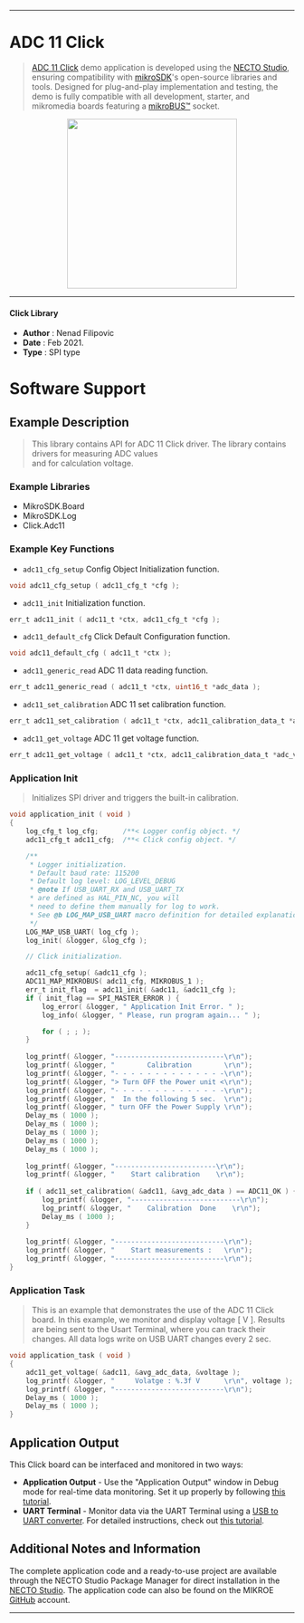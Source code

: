 
---
# ADC 11 Click

> [ADC 11 Click](https://www.mikroe.com/?pid_product=MIKROE-4593) demo application is developed using
the [NECTO Studio](https://www.mikroe.com/necto), ensuring compatibility with [mikroSDK](https://www.mikroe.com/mikrosdk)'s
open-source libraries and tools. Designed for plug-and-play implementation and testing, the demo is fully compatible with
all development, starter, and mikromedia boards featuring a [mikroBUS&trade;](https://www.mikroe.com/mikrobus) socket.

<p align="center">
  <img src="https://www.mikroe.com/?pid_product=MIKROE-4593&image=1" height=300px>
</p>

---

#### Click Library

- **Author**        : Nenad Filipovic
- **Date**          : Feb 2021.
- **Type**          : SPI type

# Software Support

## Example Description

> This library contains API for ADC 11 Click driver.
> The library contains drivers for measuring ADC values  
> and for calculation voltage.

### Example Libraries

- MikroSDK.Board
- MikroSDK.Log
- Click.Adc11

### Example Key Functions

- `adc11_cfg_setup` Config Object Initialization function.
```c
void adc11_cfg_setup ( adc11_cfg_t *cfg );
```

- `adc11_init` Initialization function.
```c
err_t adc11_init ( adc11_t *ctx, adc11_cfg_t *cfg );
```

- `adc11_default_cfg` Click Default Configuration function.
```c
void adc11_default_cfg ( adc11_t *ctx );
```

- `adc11_generic_read` ADC 11 data reading function.
```c
err_t adc11_generic_read ( adc11_t *ctx, uint16_t *adc_data );
```

- `adc11_set_calibration` ADC 11 set calibration function.
```c
err_t adc11_set_calibration ( adc11_t *ctx, adc11_calibration_data_t *adc_val );
```

- `adc11_get_voltage` ADC 11 get voltage function.
```c
err_t adc11_get_voltage ( adc11_t *ctx, adc11_calibration_data_t *adc_val, float *voltage );
```

### Application Init

> Initializes SPI driver and triggers the built-in calibration.

```c
void application_init ( void ) 
{
    log_cfg_t log_cfg;      /**< Logger config object. */
    adc11_cfg_t adc11_cfg;  /**< Click config object. */

    /** 
     * Logger initialization.
     * Default baud rate: 115200
     * Default log level: LOG_LEVEL_DEBUG
     * @note If USB_UART_RX and USB_UART_TX 
     * are defined as HAL_PIN_NC, you will 
     * need to define them manually for log to work. 
     * See @b LOG_MAP_USB_UART macro definition for detailed explanation.
     */
    LOG_MAP_USB_UART( log_cfg );
    log_init( &logger, &log_cfg );

    // Click initialization.

    adc11_cfg_setup( &adc11_cfg );
    ADC11_MAP_MIKROBUS( adc11_cfg, MIKROBUS_1 );
    err_t init_flag  = adc11_init( &adc11, &adc11_cfg );
    if ( init_flag == SPI_MASTER_ERROR ) {
        log_error( &logger, " Application Init Error. " );
        log_info( &logger, " Please, run program again... " );

        for ( ; ; );
    }
    
    log_printf( &logger, "---------------------------\r\n");
    log_printf( &logger, "        Calibration        \r\n");
    log_printf( &logger, "- - - - - - - - - - - - - -\r\n");
    log_printf( &logger, "> Turn OFF the Power unit <\r\n");
    log_printf( &logger, "- - - - - - - - - - - - - -\r\n");
    log_printf( &logger, "  In the following 5 sec.  \r\n");
    log_printf( &logger, " turn OFF the Power Supply \r\n");
    Delay_ms ( 1000 );
    Delay_ms ( 1000 );
    Delay_ms ( 1000 );
    Delay_ms ( 1000 );
    Delay_ms ( 1000 );
    
    log_printf( &logger, "-------------------------\r\n");
    log_printf( &logger, "    Start calibration    \r\n");
    
    if ( adc11_set_calibration( &adc11, &avg_adc_data ) == ADC11_OK ) {
        log_printf( &logger, "---------------------------\r\n");
        log_printf( &logger, "    Calibration  Done    \r\n");
        Delay_ms ( 1000 );    
    }
    
    log_printf( &logger, "---------------------------\r\n");
    log_printf( &logger, "    Start measurements :   \r\n");
    log_printf( &logger, "---------------------------\r\n");
}
```

### Application Task

> This is an example that demonstrates the use of the ADC 11 Click board.
> In this example, we monitor and display voltage [ V ].
> Results are being sent to the Usart Terminal, where you can track their changes.
> All data logs write on USB UART changes every 2 sec.

```c
void application_task ( void ) 
{
    adc11_get_voltage( &adc11, &avg_adc_data, &voltage );
    log_printf( &logger, "     Volatge : %.3f V      \r\n", voltage );
    log_printf( &logger, "---------------------------\r\n");
    Delay_ms ( 1000 );
    Delay_ms ( 1000 );
}
```

## Application Output

This Click board can be interfaced and monitored in two ways:
- **Application Output** - Use the "Application Output" window in Debug mode for real-time data monitoring.
Set it up properly by following [this tutorial](https://www.youtube.com/watch?v=ta5yyk1Woy4).
- **UART Terminal** - Monitor data via the UART Terminal using
a [USB to UART converter](https://www.mikroe.com/click/interface/usb?interface*=uart,uart). For detailed instructions,
check out [this tutorial](https://help.mikroe.com/necto/v2/Getting%20Started/Tools/UARTTerminalTool).

## Additional Notes and Information

The complete application code and a ready-to-use project are available through the NECTO Studio Package Manager for 
direct installation in the [NECTO Studio](https://www.mikroe.com/necto). The application code can also be found on
the MIKROE [GitHub](https://github.com/MikroElektronika/mikrosdk_click_v2) account.

---
